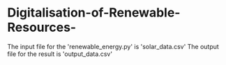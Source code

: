 # Digitalisation-of-Renewable-Resources-

The input file for the 'renewable_energy.py' is 'solar_data.csv'
The output file for the result is 'output_data.csv' 